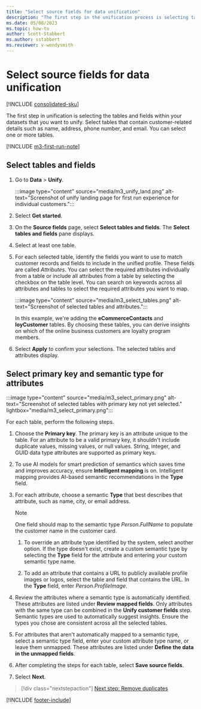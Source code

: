 ```yaml
---
title: "Select source fields for data unification"
description: "The first step in the unification process is selecting tables, attributes, primary keys, and semantic types to map data to the unified customer profile."
ms.date: 05/08/2023
ms.topic: how-to
author: Scott-Stabbert
ms.author: sstabbert
ms.reviewer: v-wendysmith
---
```


# Select source fields for data unification

[!INCLUDE [consolidated-sku](./includes/consolidated-sku.md)]

The first step in unification is selecting the tables and fields within your datasets that you want to unify. Select tables that contain customer-related details such as name, address, phone number, and email. You can select one or more tables.

[!INCLUDE [m3-first-run-note](includes/m3-first-run-note.md)]

## Select tables and fields

1. Go to **Data** > **Unify**.

   :::image type="content" source="media/m3_unify_land.png" alt-text="Screenshot of unify landing page for first run experience for individual customers.":::

1. Select **Get started**.

1. On the **Source fields** page, select **Select tables and fields**. The **Select tables and fields** pane displays.

1. Select at least one table.

1. For each selected table, identify the fields you want to use to match customer records and fields to include in the unified profile. These fields are called *Attributes*. You can select the required attributes individually from a table or include all attributes from a table by selecting the checkbox on the table level. You can search on keywords across all attributes and tables to select the required attributes you want to map.

   :::image type="content" source="media/m3_select_tables.png" alt-text="Screenshot of selected tables and attributes.":::

   In this example, we're adding the **eCommerceContacts** and **loyCustomer** tables. By choosing these tables, you can derive insights on which of the online business customers are loyalty program members.

1. Select **Apply** to confirm your selections. The selected tables and attributes display.

## Select primary key and semantic type for attributes

   :::image type="content" source="media/m3_select_primary.png" alt-text="Screenshot of selected tables with primary key not yet selected." lightbox="media/m3_select_primary.png":::

For each table, perform the following steps.

1. Choose the **Primary key**. The primary key is an attribute unique to the table. For an attribute to be a valid primary key, it shouldn't include duplicate values, missing values, or null values. String, integer, and GUID data type attributes are supported as primary keys.

1. To use AI models for smart prediction of semantics which saves time and improves accuracy, ensure **Intelligent mapping** is on. Intelligent mapping provides AI-based semantic recommendations in the **Type** field.

1. For each attribute, choose a semantic **Type** that best describes that attribute, such as name, city, or email address.

   > [!NOTE]
   > One field should map to the semantic type *Person.FullName* to populate the customer name in the customer card.

   1. To override an attribute type identified by the system, select another option. If the type doesn't exist, create a custom semantic type by selecting the **Type** field for the attribute and entering your custom semantic type name.

   1. To add an attribute that contains a URL to publicly available profile images or logos, select the table and field that contains the URL. In the **Type** field, enter *Person.ProfileImage*.

1. Review the attributes where a semantic type is automatically identified. These attributes are listed under **Review mapped fields**. Only attributes with the same type can be combined in the **Unify customer fields** step. Semantic types are used to automatically suggest insights. Ensure the types you chose are consistent across all the selected tables.

1. For attributes that aren't automatically mapped to a semantic type, select a semantic type field, enter your custom attribute type name, or leave them unmapped. These attributes are listed under **Define the data in the unmapped fields**.

1. After completing the steps for each table, select **Save source fields**.

1. Select **Next**.

> [!div class="nextstepaction"]
> [Next step: Remove duplicates](data-unification-duplicates.md)

[!INCLUDE [footer-include](includes/footer-banner.md)]
